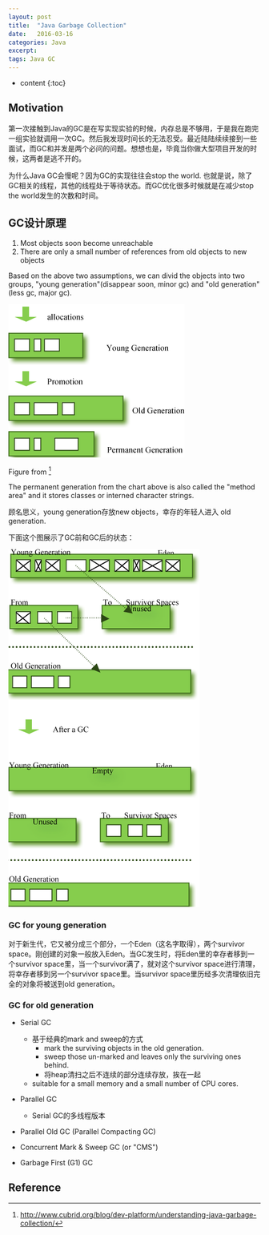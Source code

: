 ```yaml
---
layout: post
title:  "Java Garbage Collection"
date:   2016-03-16
categories: Java
excerpt: 
tags: Java GC
---
```


* content
{:toc}

## Motivation

第一次接触到Java的GC是在写实现实验的时候，内存总是不够用，于是我在跑完一组实验就调用一次GC。然后我发现时间长的无法忍受。最近陆陆续续接到一些面试，而GC和并发是两个必问的问题。想想也是，毕竟当你做大型项目开发的时候，这两者是逃不开的。

为什么Java GC会慢呢？因为GC的实现往往会stop the world. 也就是说，除了GC相关的线程，其他的线程处于等待状态。而GC优化很多时候就是在减少stop the world发生的次数和时间。

## GC设计原理

1. Most objects soon become unreachable
2. There are only a small number of references from old objects to new objects

Based on the above two assumptions, we can divid the objects into two groups, "young generation"(disappear soon, minor gc) and "old generation"(less gc, major gc).

![gc generation](/images/generation.png) 

Figure from [^1]

The permanent generation from the chart above is also called the "method area" and it stores classes or interned character strings.

顾名思义，young generation存放new objects，幸存的年轻人进入 old generation.

下面这个图展示了GC前和GC后的状态：

![gc process](/images/before-and-after-java-gc.png)

### GC for young generation

对于新生代，它又被分成三个部分，一个Eden（这名字取得），两个survivor space。刚创建的对象一般放入Eden。当GC发生时，将Eden里的幸存者移到一个survivor space里，当一个survivor满了，就对这个survivor space进行清理，将幸存者移到另一个survivor space里。当survivor space里历经多次清理依旧完全的对象将被送到old generation。

### GC for old generation

* Serial GC
	* 基于经典的mark and sweep的方式
		* mark the surviving objects in the old generation.
		* sweep those un-marked and leaves only the surviving ones behind.
		* 将heap清扫之后不连续的部分连续存放，挨在一起
	* suitable for a small memory and a small number of CPU cores.

* Parallel GC
	* Serial GC的多线程版本
* Parallel Old GC (Parallel Compacting GC)
* Concurrent Mark & Sweep GC  (or "CMS")
* Garbage First (G1) GC

[^1]: http://www.cubrid.org/blog/dev-platform/understanding-java-garbage-collection/

## Reference

